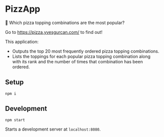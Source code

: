# PizzApp

🍕 Which pizza topping combinations are the most popular?

Go to https://pizza.yvesgurcan.com/ to find out!

This application:

-   Outputs the top 20 most frequently ordered pizza topping combinations.
-   Lists the toppings for each popular pizza topping combination along with its rank and the number of times that combination has been ordered.

## Setup

    npm i

## Development

    npm start

Starts a development server at `localhost:8080`.
